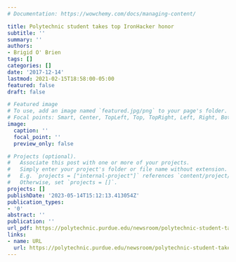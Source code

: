 ```yaml
---
# Documentation: https://wowchemy.com/docs/managing-content/

title: Polytechnic student takes top IronHacker honor
subtitle: ''
summary: ''
authors:
- Brigid O' Brien
tags: []
categories: []
date: '2017-12-14'
lastmod: 2021-02-15T18:58:00-05:00
featured: false
draft: false

# Featured image
# To use, add an image named `featured.jpg/png` to your page's folder.
# Focal points: Smart, Center, TopLeft, Top, TopRight, Left, Right, BottomLeft, Bottom, BottomRight.
image:
  caption: ''
  focal_point: ''
  preview_only: false

# Projects (optional).
#   Associate this post with one or more of your projects.
#   Simply enter your project's folder or file name without extension.
#   E.g. `projects = ["internal-project"]` references `content/project/deep-learning/index.md`.
#   Otherwise, set `projects = []`.
projects: []
publishDate: '2023-05-14T15:12:13.413054Z'
publication_types:
- '0'
abstract: ''
publication: ''
url_pdf: https://polytechnic.purdue.edu/newsroom/polytechnic-student-takes-top-ironhacker-honor
links:
- name: URL
  url: https://polytechnic.purdue.edu/newsroom/polytechnic-student-takes-top-ironhacker-honor
---
```

